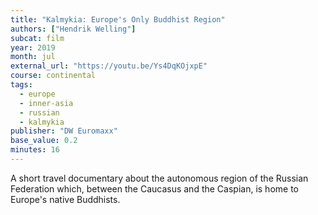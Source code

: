 ```yaml
---
title: "Kalmykia: Europe's Only Buddhist Region"
authors: ["Hendrik Welling"]
subcat: film
year: 2019
month: jul
external_url: "https://youtu.be/Ys4DqKOjxpE"
course: continental
tags: 
  - europe
  - inner-asia
  - russian
  - kalmykia
publisher: "DW Euromaxx"
base_value: 0.2
minutes: 16
---
```


A short travel documentary about the autonomous region of the Russian Federation which, between the Caucasus and the Caspian, is home to Europe's native Buddhists.
